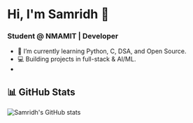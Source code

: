 # Hi, I'm Samridh 👋
### Student @ NMAMIT | Developer

- 🌱 I’m currently learning Python, C, DSA, and Open Source.
- 💻 Building projects in full-stack & AI/ML.
- 
## 📊 GitHub Stats
![Samridh's GitHub stats](https://github-readme-stats.vercel.app/api?username=samxshetty&show_icons=true&theme=radical)
